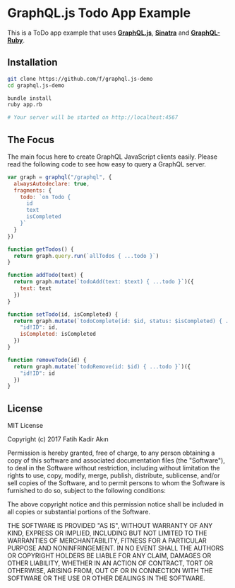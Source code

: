 # GraphQL.js Todo App Example

This is a ToDo app example that uses [**GraphQL.js**](https://github.com/f/graphql.js), [**Sinatra**](https://sinatrarb.com) and [**GraphQL-Ruby**](https://github.com/rmosolgo/graphql-ruby).

## Installation

```bash
git clone https://github.com/f/graphql.js-demo
cd graphql.js-demo

bundle install
ruby app.rb

# Your server will be started on http://localhost:4567
```

## The Focus

The main focus here to create GraphQL JavaScript clients easily. Please read the following code to see how easy to query a GraphQL server.

```js
var graph = graphql("/graphql", {
  alwaysAutodeclare: true,
  fragments: {
    todo: `on Todo {
      id
      text
      isCompleted
    }`
  }
})

function getTodos() {
  return graph.query.run(`allTodos { ...todo }`)
}

function addTodo(text) {
  return graph.mutate(`todoAdd(text: $text) { ...todo }`)({
    text: text
  })
}

function setTodo(id, isCompleted) {
  return graph.mutate(`todoComplete(id: $id, status: $isCompleted) { ...todo }`)({
    "id!ID": id,
    isCompleted: isCompleted
  })
}

function removeTodo(id) {
  return graph.mutate(`todoRemove(id: $id) { ...todo }`)({
    "id!ID": id
  })
}
```

## License

MIT License

Copyright (c) 2017 Fatih Kadir Akın

Permission is hereby granted, free of charge, to any person obtaining a copy
of this software and associated documentation files (the "Software"), to deal
in the Software without restriction, including without limitation the rights
to use, copy, modify, merge, publish, distribute, sublicense, and/or sell
copies of the Software, and to permit persons to whom the Software is
furnished to do so, subject to the following conditions:

The above copyright notice and this permission notice shall be included in all
copies or substantial portions of the Software.

THE SOFTWARE IS PROVIDED "AS IS", WITHOUT WARRANTY OF ANY KIND, EXPRESS OR
IMPLIED, INCLUDING BUT NOT LIMITED TO THE WARRANTIES OF MERCHANTABILITY,
FITNESS FOR A PARTICULAR PURPOSE AND NONINFRINGEMENT. IN NO EVENT SHALL THE
AUTHORS OR COPYRIGHT HOLDERS BE LIABLE FOR ANY CLAIM, DAMAGES OR OTHER
LIABILITY, WHETHER IN AN ACTION OF CONTRACT, TORT OR OTHERWISE, ARISING FROM,
OUT OF OR IN CONNECTION WITH THE SOFTWARE OR THE USE OR OTHER DEALINGS IN THE
SOFTWARE.
